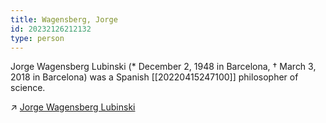 ```yaml
---
title: Wagensberg, Jorge
id: 20232126212132
type: person
---
```


Jorge Wagensberg Lubinski (* December 2, 1948 in Barcelona, † March 3, 2018 in Barcelona) was a Spanish [[20220415247100]] philosopher of science.

↗ [Jorge Wagensberg Lubinski](https://en.wikipedia.org/wiki/Jorge_Wagensberg_Lubinski)
